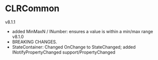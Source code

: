 # CLRCommon

v8.1.1
 - added MinMaxN<T> / INumber<T>: ensures a value is within a min/max range
v8.1.0
 - BREAKING CHANGES.
 - StateContainer: Changed OnChange to StateChanged; added INotifyPropertyChanged support/PropertyChanged
